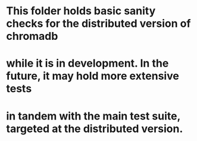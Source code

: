 # This folder holds basic sanity checks for the distributed version of chromadb
# while it is in development. In the future, it may hold more extensive tests
# in tandem with the main test suite, targeted at the distributed version.
